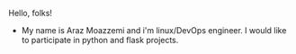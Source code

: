 Hello, folks!

* My name is Araz Moazzemi and i'm linux/DevOps engineer. I would like to participate in python and flask projects.


